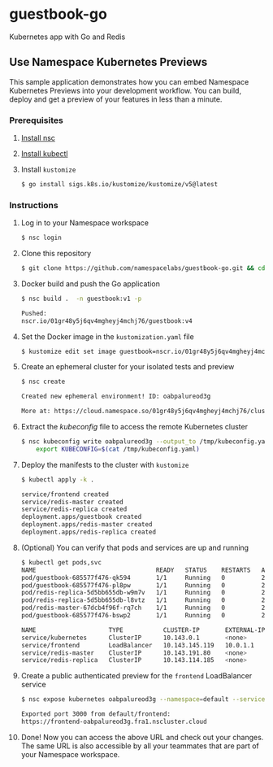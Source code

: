 # guestbook-go
Kubernetes app with Go and Redis

## Use Namespace Kubernetes Previews
This sample application demonstrates how you can embed Namespace Kubernetes Previews
into your development workflow. You can build, deploy and get a preview of your features in less than a minute.

### Prerequisites 

1. [Install nsc](https://cloud.namespace.so/docs/getting-started/installation)

1. [Install kubectl](https://kubernetes.io/docs/tasks/tools/)

1. Install `kustomize`
    ```sh
    $ go install sigs.k8s.io/kustomize/kustomize/v5@latest
    ```

### Instructions

1. Log in to your Namespace workspace
    ```sh
    $ nsc login
    ```

1. Clone this repository
    ```sh
    $ git clone https://github.com/namespacelabs/guestbook-go.git && cd guestbook-go
    ```

1. Docker build and push the Go application  
    ```sh 
    $ nsc build .  -n guestbook:v1 -p

    Pushed:
    nscr.io/01gr48y5j6qv4mgheyj4mchj76/guestbook:v4
    ```

1. Set the Docker image in the `kustomization.yaml` file
    ```sh
    $ kustomize edit set image guestbook=nscr.io/01gr48y5j6qv4mgheyj4mchj76/guestbook:v1
    ```

1. Create an ephemeral cluster for your isolated tests and preview
    ```sh
    $ nsc create

    Created new ephemeral environment! ID: oabpalureod3g

    More at: https://cloud.namespace.so/01gr48y5j6qv4mgheyj4mchj76/cluster/oabpalureod3g
    ```

1. Extract the _kubeconfig_ file to access the remote Kubernetes cluster
    ```sh
    $ nsc kubeconfig write oabpalureod3g --output_to /tmp/kubeconfig.yaml && \
        export KUBECONFIG=$(cat /tmp/kubeconfig.yaml)
    ```

1. Deploy the manifests to the cluster with `kustomize`
    ```sh
    $ kubectl apply -k .

    service/frontend created
    service/redis-master created
    service/redis-replica created
    deployment.apps/guestbook created
    deployment.apps/redis-master created
    deployment.apps/redis-replica created
    ```

1. (Optional) You can verify that pods and services are up and running
    ```sh
    $ kubectl get pods,svc
    NAME                                 READY   STATUS    RESTARTS   AGE
    pod/guestbook-685577f476-qk594       1/1     Running   0          25m
    pod/guestbook-685577f476-pl8pw       1/1     Running   0          25m
    pod/redis-replica-5d5bb655db-w9m7v   1/1     Running   0          25m
    pod/redis-replica-5d5bb655db-l8vtz   1/1     Running   0          25m
    pod/redis-master-67dcb4f96f-rq7ch    1/1     Running   0          25m
    pod/guestbook-685577f476-bswp2       1/1     Running   0          25m

    NAME                    TYPE           CLUSTER-IP       EXTERNAL-IP   PORT(S)          AGE
    service/kubernetes      ClusterIP      10.143.0.1       <none>        443/TCP          37m
    service/frontend        LoadBalancer   10.143.145.119   10.0.1.1      3000:31970/TCP   25m
    service/redis-master    ClusterIP      10.143.191.80    <none>        6379/TCP         25m
    service/redis-replica   ClusterIP      10.143.114.185   <none>        6379/TCP         25m
    ```

1. Create a public authenticated preview for the `frontend` LoadBalancer service
    ```sh
    $ nsc expose kubernetes oabpalureod3g --namespace=default --service=frontend --name=frontend

    Exported port 3000 from default/frontend:
    https://frontend-oabpalureod3g.fra1.nscluster.cloud
    ```

1. Done! Now you can access the above URL and check out your changes. The same URL is also accessible by all your teammates that are part of your Namespace workspace. 